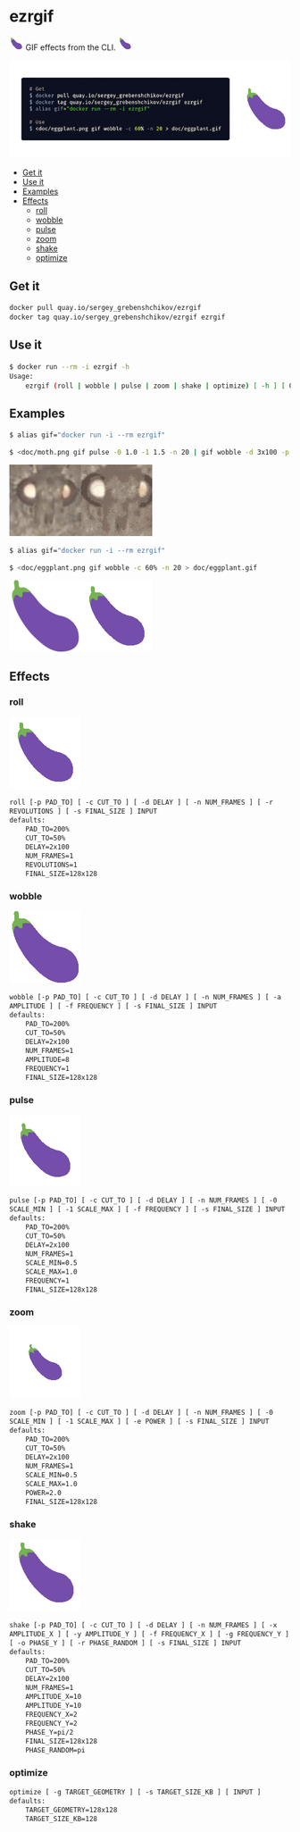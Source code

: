 # ezrgif

![wobble](doc/eggplant.small.gif) GIF effects from the CLI. ![wobble](doc/eggplant.small.gif)

![terminal](doc/terminal2.gif)

<!-- TOC -->

- [Get it](#get-it)
- [Use it](#use-it)
- [Examples](#examples)
- [Effects](#effects)
    - [roll](#roll)
    - [wobble](#wobble)
    - [pulse](#pulse)
    - [zoom](#zoom)
    - [shake](#shake)
    - [optimize](#optimize)

<!-- /TOC -->

## Get it

```sh
docker pull quay.io/sergey_grebenshchikov/ezrgif
docker tag quay.io/sergey_grebenshchikov/ezrgif ezrgif
```

## Use it

```sh
$ docker run --rm -i ezrgif -h
Usage:
    ezrgif (roll | wobble | pulse | zoom | shake | optimize) [ -h ] [ OPTIONS ]
```


## Examples

```sh
$ alias gif="docker run -i --rm ezrgif"
```
```sh
$ <doc/moth.png gif pulse -0 1.0 -1 1.5 -n 20 | gif wobble -d 3x100 -p 100% -c 100% | gif optimize > doc/moth.gif
```

![before](doc/moth.png)![after](doc/moth.gif)

```sh
$ alias gif="docker run -i --rm ezrgif"
```
```sh
$ <doc/eggplant.png gif wobble -c 60% -n 20 > doc/eggplant.gif
```

![before](doc/eggplant.png)![after](doc/eggplant.gif)

## Effects

### roll

![roll](doc/roll.gif)

```text
roll [-p PAD_TO] [ -c CUT_TO ] [ -d DELAY ] [ -n NUM_FRAMES ] [ -r REVOLUTIONS ] [ -s FINAL_SIZE ] INPUT
defaults:
    PAD_TO=200%
    CUT_TO=50%
    DELAY=2x100
    NUM_FRAMES=1
    REVOLUTIONS=1
    FINAL_SIZE=128x128
```

### wobble

![wobble](doc/wobble.gif)

```text
wobble [-p PAD_TO] [ -c CUT_TO ] [ -d DELAY ] [ -n NUM_FRAMES ] [ -a AMPLITUDE ] [ -f FREQUENCY ] [ -s FINAL_SIZE ] INPUT
defaults:
    PAD_TO=200%
    CUT_TO=50%
    DELAY=2x100
    NUM_FRAMES=1
    AMPLITUDE=8
    FREQUENCY=1
    FINAL_SIZE=128x128
```

### pulse

![pulse](doc/pulse.gif)

```text
pulse [-p PAD_TO] [ -c CUT_TO ] [ -d DELAY ] [ -n NUM_FRAMES ] [ -0 SCALE_MIN ] [ -1 SCALE_MAX ] [ -f FREQUENCY ] [ -s FINAL_SIZE ] INPUT
defaults:
    PAD_TO=200%
    CUT_TO=50%
    DELAY=2x100
    NUM_FRAMES=1
    SCALE_MIN=0.5
    SCALE_MAX=1.0
    FREQUENCY=1
    FINAL_SIZE=128x128
```

### zoom

![zoom](doc/zoom.gif)

```text
zoom [-p PAD_TO] [ -c CUT_TO ] [ -d DELAY ] [ -n NUM_FRAMES ] [ -0 SCALE_MIN ] [ -1 SCALE_MAX ] [ -e POWER ] [ -s FINAL_SIZE ] INPUT
defaults:
    PAD_TO=200%
    CUT_TO=50%
    DELAY=2x100
    NUM_FRAMES=1
    SCALE_MIN=0.5
    SCALE_MAX=1.0
    POWER=2.0
    FINAL_SIZE=128x128
```
### shake

![shake](doc/shake.gif)

```text
shake [-p PAD_TO] [ -c CUT_TO ] [ -d DELAY ] [ -n NUM_FRAMES ] [ -x AMPLITUDE_X ] [ -y AMPLITUDE_Y ] [ -f FREQUENCY_X ] [ -g FREQUENCY_Y ] [ -o PHASE_Y ] [ -r PHASE_RANDOM ] [ -s FINAL_SIZE ] INPUT
defaults:
    PAD_TO=200%
    CUT_TO=50%
    DELAY=2x100
    NUM_FRAMES=1
    AMPLITUDE_X=10
    AMPLITUDE_Y=10
    FREQUENCY_X=2
    FREQUENCY_Y=2
    PHASE_Y=pi/2
    FINAL_SIZE=128x128
    PHASE_RANDOM=pi
```

### optimize

```text
optimize [ -g TARGET_GEOMETRY ] [ -s TARGET_SIZE_KB ] [ INPUT ]
defaults:
    TARGET_GEOMETRY=128x128
    TARGET_SIZE_KB=128
```
